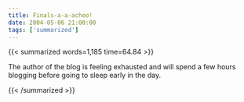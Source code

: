 ```yaml
---
title: Finals-a-a-achoo!
date: 2004-05-06 21:00:00
tags: ['summarized']
---
```


{{< summarized words=1,185 time=64.84 >}}

The author of the blog is feeling exhausted and will spend a few hours blogging before going to sleep early in the day.

{{< /summarized >}}